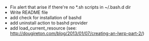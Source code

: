 * Fix alert that arise if there're no *.sh scripts in ~/.bash.d dir
* Write README file
* add check for installation of bashd
* add uninstall action to bashd provider
* add load_current_resource (see: http://dougireton.com/blog/2013/01/07/creating-an-lwrp-part-2/)
